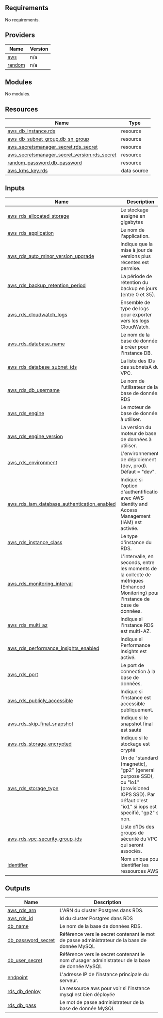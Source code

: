 <!-- BEGIN_TF_DOCS -->
## Requirements

No requirements.

## Providers

| Name | Version |
|------|---------|
| <a name="provider_aws"></a> [aws](#provider\_aws) | n/a |
| <a name="provider_random"></a> [random](#provider\_random) | n/a |

## Modules

No modules.

## Resources

| Name | Type |
|------|------|
| [aws_db_instance.rds](https://registry.terraform.io/providers/hashicorp/aws/latest/docs/resources/db_instance) | resource |
| [aws_db_subnet_group.db_sn_group](https://registry.terraform.io/providers/hashicorp/aws/latest/docs/resources/db_subnet_group) | resource |
| [aws_secretsmanager_secret.rds_secret](https://registry.terraform.io/providers/hashicorp/aws/latest/docs/resources/secretsmanager_secret) | resource |
| [aws_secretsmanager_secret_version.rds_secret](https://registry.terraform.io/providers/hashicorp/aws/latest/docs/resources/secretsmanager_secret_version) | resource |
| [random_password.db_password](https://registry.terraform.io/providers/hashicorp/random/latest/docs/resources/password) | resource |
| [aws_kms_key.rds](https://registry.terraform.io/providers/hashicorp/aws/latest/docs/data-sources/kms_key) | data source |

## Inputs

| Name | Description | Type | Default | Required |
|------|-------------|------|---------|:--------:|
| <a name="input_aws_rds_allocated_storage"></a> [aws\_rds\_allocated\_storage](#input\_aws\_rds\_allocated\_storage) | Le stockage assigné en gigabytes | `number` | n/a | yes |
| <a name="input_aws_rds_application"></a> [aws\_rds\_application](#input\_aws\_rds\_application) | Le nom de l'application. | `string` | n/a | yes |
| <a name="input_aws_rds_auto_minor_version_upgrade"></a> [aws\_rds\_auto\_minor\_version\_upgrade](#input\_aws\_rds\_auto\_minor\_version\_upgrade) | Indique que la mise à jour de versions plus récentes est permise. | `bool` | n/a | yes |
| <a name="input_aws_rds_backup_retention_period"></a> [aws\_rds\_backup\_retention\_period](#input\_aws\_rds\_backup\_retention\_period) | La période de rétention du backup en jours (entre 0 et 35). | `number` | n/a | yes |
| <a name="input_aws_rds_cloudwatch_logs"></a> [aws\_rds\_cloudwatch\_logs](#input\_aws\_rds\_cloudwatch\_logs) | Ensemble de type de logs pour exporter vers les logs CloudWatch. | `list(string)` | n/a | yes |
| <a name="input_aws_rds_database_name"></a> [aws\_rds\_database\_name](#input\_aws\_rds\_database\_name) | Le nom de la base de données à créer pour l'instance DB. | `string` | n/a | yes |
| <a name="input_aws_rds_database_subnet_ids"></a> [aws\_rds\_database\_subnet\_ids](#input\_aws\_rds\_database\_subnet\_ids) | La liste des IDs des subnetsA du VPC. | `list(string)` | n/a | yes |
| <a name="input_aws_rds_db_username"></a> [aws\_rds\_db\_username](#input\_aws\_rds\_db\_username) | Le nom de l'utilisateur de la base de données RDS | `string` | n/a | yes |
| <a name="input_aws_rds_engine"></a> [aws\_rds\_engine](#input\_aws\_rds\_engine) | Le moteur de base de données à utiliser. | `string` | n/a | yes |
| <a name="input_aws_rds_engine_version"></a> [aws\_rds\_engine\_version](#input\_aws\_rds\_engine\_version) | La version du moteur de base de données à utiliser. | `string` | n/a | yes |
| <a name="input_aws_rds_environment"></a> [aws\_rds\_environment](#input\_aws\_rds\_environment) | L'environnement de déploiement (dev, prod). Défaut = "dev". | `string` | `"dev"` | no |
| <a name="input_aws_rds_iam_database_authentication_enabled"></a> [aws\_rds\_iam\_database\_authentication\_enabled](#input\_aws\_rds\_iam\_database\_authentication\_enabled) | Indique si l'option d'authentification avec AWS Identity and Access Management (IAM) est activée. | `bool` | n/a | yes |
| <a name="input_aws_rds_instance_class"></a> [aws\_rds\_instance\_class](#input\_aws\_rds\_instance\_class) | Le type d'instance du RDS. | `string` | n/a | yes |
| <a name="input_aws_rds_monitoring_interval"></a> [aws\_rds\_monitoring\_interval](#input\_aws\_rds\_monitoring\_interval) | L'intervalle, en seconds, entre les moments de la collecte de métriques (Enhanced Monitoring) pour l'instance de base de données. | `number` | n/a | yes |
| <a name="input_aws_rds_multi_az"></a> [aws\_rds\_multi\_az](#input\_aws\_rds\_multi\_az) | Indique si l'instance RDS est multi-AZ. | `string` | n/a | yes |
| <a name="input_aws_rds_performance_insights_enabled"></a> [aws\_rds\_performance\_insights\_enabled](#input\_aws\_rds\_performance\_insights\_enabled) | Indique si Performance Insights est activé. | `bool` | n/a | yes |
| <a name="input_aws_rds_port"></a> [aws\_rds\_port](#input\_aws\_rds\_port) | Le port de connection à la base de données. | `number` | n/a | yes |
| <a name="input_aws_rds_publicly_accessible"></a> [aws\_rds\_publicly\_accessible](#input\_aws\_rds\_publicly\_accessible) | Indique si l'instance est accessible publiquement. | `bool` | n/a | yes |
| <a name="input_aws_rds_skip_final_snapshot"></a> [aws\_rds\_skip\_final\_snapshot](#input\_aws\_rds\_skip\_final\_snapshot) | Indique si le snapshot final est sauté | `bool` | n/a | yes |
| <a name="input_aws_rds_storage_encrypted"></a> [aws\_rds\_storage\_encrypted](#input\_aws\_rds\_storage\_encrypted) | Indique si le stockage est crypté | `bool` | n/a | yes |
| <a name="input_aws_rds_storage_type"></a> [aws\_rds\_storage\_type](#input\_aws\_rds\_storage\_type) | Un de "standard" (magnetic), "gp2" (general purpose SSD), ou "io1" (provisioned IOPS SSD). Par défaut c'est "io1" si iops est specifié, "gp2" si non. | `string` | n/a | yes |
| <a name="input_aws_rds_vpc_security_group_ids"></a> [aws\_rds\_vpc\_security\_group\_ids](#input\_aws\_rds\_vpc\_security\_group\_ids) | Liste d'IDs des groups de sécurité du VPC qui seront associés. | `list(string)` | n/a | yes |
| <a name="input_identifier"></a> [identifier](#input\_identifier) | Nom unique pour identifier les ressources AWS | `string` | n/a | yes |

## Outputs

| Name | Description |
|------|-------------|
| <a name="output_aws_rds_arn"></a> [aws\_rds\_arn](#output\_aws\_rds\_arn) | L'ARN du cluster Postgres dans RDS. |
| <a name="output_aws_rds_id"></a> [aws\_rds\_id](#output\_aws\_rds\_id) | Id du cluster Postgres dans RDS |
| <a name="output_db_name"></a> [db\_name](#output\_db\_name) | Le nom de la base de données RDS. |
| <a name="output_db_password_secret"></a> [db\_password\_secret](#output\_db\_password\_secret) | Référence vers le secret contenant le mot de passe administrateur de la base de donnée MySQL |
| <a name="output_db_user_secret"></a> [db\_user\_secret](#output\_db\_user\_secret) | Référence vers le secret contenant le nom d'usager administrateur de la base de donnée MySQL |
| <a name="output_endpoint"></a> [endpoint](#output\_endpoint) | L'adresse IP de l'instance principale du serveur. |
| <a name="output_rds_db_deploy"></a> [rds\_db\_deploy](#output\_rds\_db\_deploy) | La ressource aws pour voir si l'instance mysql est bien déployée |
| <a name="output_rds_db_pass"></a> [rds\_db\_pass](#output\_rds\_db\_pass) | Le mot de passe administrateur de la base de donnée MySQL |
<!-- END_TF_DOCS -->